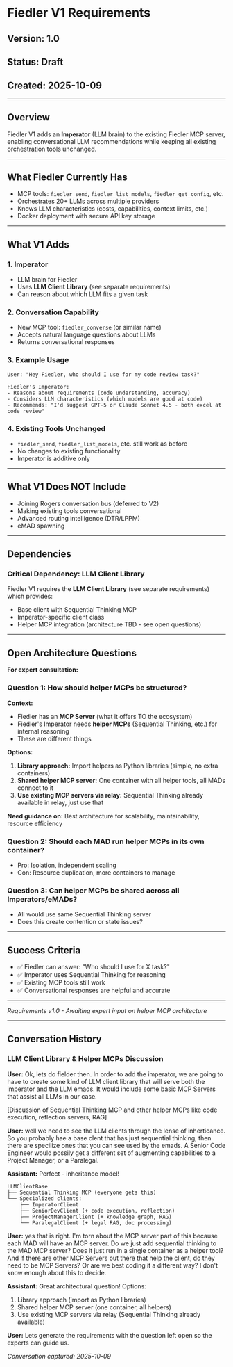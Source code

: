 # Fiedler V1 Requirements

## Version: 1.0
## Status: Draft
## Created: 2025-10-09

---

## Overview

Fiedler V1 adds an **Imperator** (LLM brain) to the existing Fiedler MCP server, enabling conversational LLM recommendations while keeping all existing orchestration tools unchanged.

---

## What Fiedler Currently Has

- MCP tools: `fiedler_send`, `fiedler_list_models`, `fiedler_get_config`, etc.
- Orchestrates 20+ LLMs across multiple providers
- Knows LLM characteristics (costs, capabilities, context limits, etc.)
- Docker deployment with secure API key storage

---

## What V1 Adds

### 1. Imperator
- LLM brain for Fiedler
- Uses **LLM Client Library** (see separate requirements)
- Can reason about which LLM fits a given task

### 2. Conversation Capability
- New MCP tool: `fiedler_converse` (or similar name)
- Accepts natural language questions about LLMs
- Returns conversational responses

### 3. Example Usage
```
User: "Hey Fiedler, who should I use for my code review task?"

Fiedler's Imperator:
- Reasons about requirements (code understanding, accuracy)
- Considers LLM characteristics (which models are good at code)
- Recommends: "I'd suggest GPT-5 or Claude Sonnet 4.5 - both excel at code review"
```

### 4. Existing Tools Unchanged
- `fiedler_send`, `fiedler_list_models`, etc. still work as before
- No changes to existing functionality
- Imperator is additive only

---

## What V1 Does NOT Include

- Joining Rogers conversation bus (deferred to V2)
- Making existing tools conversational
- Advanced routing intelligence (DTR/LPPM)
- eMAD spawning

---

## Dependencies

### Critical Dependency: LLM Client Library
Fiedler V1 requires the **LLM Client Library** (see separate requirements) which provides:
- Base client with Sequential Thinking MCP
- Imperator-specific client class
- Helper MCP integration (architecture TBD - see open questions)

---

## Open Architecture Questions

**For expert consultation:**

### Question 1: How should helper MCPs be structured?

**Context:**
- Fiedler has an **MCP Server** (what it offers TO the ecosystem)
- Fiedler's Imperator needs **helper MCPs** (Sequential Thinking, etc.) for internal reasoning
- These are different things

**Options:**
1. **Library approach:** Import helpers as Python libraries (simple, no extra containers)
2. **Shared helper MCP server:** One container with all helper tools, all MADs connect to it
3. **Use existing MCP servers via relay:** Sequential Thinking already available in relay, just use that

**Need guidance on:** Best architecture for scalability, maintainability, resource efficiency

### Question 2: Should each MAD run helper MCPs in its own container?
- Pro: Isolation, independent scaling
- Con: Resource duplication, more containers to manage

### Question 3: Can helper MCPs be shared across all Imperators/eMADs?
- All would use same Sequential Thinking server
- Does this create contention or state issues?

---

## Success Criteria

- ✅ Fiedler can answer: "Who should I use for X task?"
- ✅ Imperator uses Sequential Thinking for reasoning
- ✅ Existing MCP tools still work
- ✅ Conversational responses are helpful and accurate

---

*Requirements v1.0 - Awaiting expert input on helper MCP architecture*

---

## Conversation History

### LLM Client Library & Helper MCPs Discussion

**User:** Ok, lets do fielder then. In order to add the imperator, we are going to have to create some kind of LLM client library that will serve both the imperator and the LLM emads. It would include some basic MCP Servers that assist all LLMs in our case.

[Discussion of Sequential Thinking MCP and other helper MCPs like code execution, reflection servers, RAG]

**User:** well we need to see the LLM clients through the lense of inherticance. So you probably hae a base clent that has just sequential thinking, then there are specilize ones that you can see used by the emads. A Senior Code Engineer would possily get a different set of augmenting capabilities to a Project Manager, or a Paralegal.

**Assistant:** Perfect - inheritance model!
```
LLMClientBase
├── Sequential Thinking MCP (everyone gets this)
└── Specialized clients:
    ├── ImperatorClient
    ├── SeniorDevClient (+ code execution, reflection)
    ├── ProjectManagerClient (+ knowledge graph, RAG)
    └── ParalegalClient (+ legal RAG, doc processing)
```

**User:** yes that is right. I'm torn about the MCP server part of this because each MAD will have an MCP server. Do we just add sequential thinking to the MAD MCP server? Does it just run in a single container as a helper tool? And if there are other MCP Servers out there that help the client, do they need to be MCP Servers? Or are we best coding it a different way? I don't know enough about this to decide.

**Assistant:** Great architectural question! Options:
1. Library approach (import as Python libraries)
2. Shared helper MCP server (one container, all helpers)
3. Use existing MCP servers via relay (Sequential Thinking already available)

**User:** Lets generate the requirements with the question left open so the experts can guide us.

*Conversation captured: 2025-10-09*
